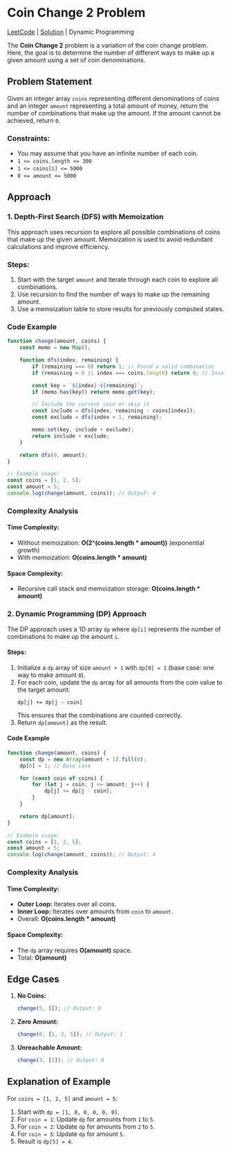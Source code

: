 # Coin Change 2 Problem

[LeetCode](https://leetcode.com/problems/coin-change-ii/)
|
[Solution](518_coin-change-ii.js)
|
Dynamic Programming

The **Coin Change 2** problem is a variation of the coin change problem. Here, the goal is to determine the number of different ways to make up a given amount using a set of coin denominations.

## Problem Statement

Given an integer array `coins` representing different denominations of coins and an integer `amount` representing a total amount of money, return the number of combinations that make up the amount. If the amount cannot be achieved, return `0`.

### Constraints:
- You may assume that you have an infinite number of each coin.
- `1 <= coins.length <= 300`
- `1 <= coins[i] <= 5000`
- `0 <= amount <= 5000`

## Approach

### 1. Depth-First Search (DFS) with Memoization
This approach uses recursion to explore all possible combinations of coins that make up the given amount. Memoization is used to avoid redundant calculations and improve efficiency.

### Steps:
1. Start with the target `amount` and iterate through each coin to explore all combinations.
2. Use recursion to find the number of ways to make up the remaining amount.
3. Use a memoization table to store results for previously computed states.

### Code Example
```javascript
function change(amount, coins) {
    const memo = new Map();

    function dfs(index, remaining) {
        if (remaining === 0) return 1; // Found a valid combination
        if (remaining < 0 || index === coins.length) return 0; // Invalid case

        const key = `${index}-${remaining}`;
        if (memo.has(key)) return memo.get(key);

        // Include the current coin or skip it
        const include = dfs(index, remaining - coins[index]);
        const exclude = dfs(index + 1, remaining);

        memo.set(key, include + exclude);
        return include + exclude;
    }

    return dfs(0, amount);
}

// Example usage:
const coins = [1, 2, 5];
const amount = 5;
console.log(change(amount, coins)); // Output: 4
```

### Complexity Analysis
#### Time Complexity:
- Without memoization: **O(2^(coins.length \* amount))** (exponential growth)
- With memoization: **O(coins.length \* amount)**

#### Space Complexity:
- Recursive call stack and memoization storage: **O(coins.length \* amount)**

### 2. Dynamic Programming (DP) Approach
The DP approach uses a 1D array `dp` where `dp[i]` represents the number of combinations to make up the amount `i`.

#### Steps:
1. Initialize a `dp` array of size `amount + 1` with `dp[0] = 1` (base case: one way to make amount `0`).
2. For each coin, update the `dp` array for all amounts from the coin value to the target amount:
   ```
   dp[j] += dp[j - coin]
   ```
   This ensures that the combinations are counted correctly.
3. Return `dp[amount]` as the result.

#### Code Example
```javascript
function change(amount, coins) {
    const dp = new Array(amount + 1).fill(0);
    dp[0] = 1; // Base case

    for (const coin of coins) {
        for (let j = coin; j <= amount; j++) {
            dp[j] += dp[j - coin];
        }
    }

    return dp[amount];
}

// Example usage:
const coins = [1, 2, 5];
const amount = 5;
console.log(change(amount, coins)); // Output: 4
```

### Complexity Analysis
#### Time Complexity:
- **Outer Loop:** Iterates over all coins.
- **Inner Loop:** Iterates over amounts from `coin` to `amount`.
- Overall: **O(coins.length \* amount)**

#### Space Complexity:
- The `dp` array requires **O(amount)** space.
- Total: **O(amount)**

## Edge Cases
1. **No Coins:**
   ```javascript
   change(5, []); // Output: 0
   ```
2. **Zero Amount:**
   ```javascript
   change(0, [1, 2, 5]); // Output: 1
   ```
3. **Unreachable Amount:**
   ```javascript
   change(3, [2]); // Output: 0
   ```

## Explanation of Example
For `coins = [1, 2, 5]` and `amount = 5`:

1. Start with `dp = [1, 0, 0, 0, 0, 0]`.
2. For `coin = 1`: Update `dp` for amounts from `1` to `5`.
3. For `coin = 2`: Update `dp` for amounts from `2` to `5`.
4. For `coin = 5`: Update `dp` for amount `5`.
5. Result is `dp[5] = 4`.


